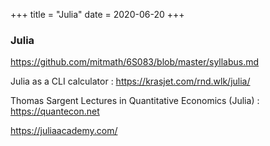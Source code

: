 +++
title = "Julia"
date = 2020-06-20
+++

### Julia

https://github.com/mitmath/6S083/blob/master/syllabus.md

Julia as a CLI calculator : https://krasjet.com/rnd.wlk/julia/

Thomas Sargent Lectures in Quantitative Economics (Julia) : https://quantecon.net

https://juliaacademy.com/